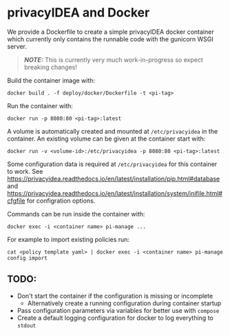 privacyIDEA and Docker
======================

We provide a Dockerfile to create a simple privacyIDEA docker container which
currently only contains the runnable code with the gunicorn WSGI server.

> **_NOTE:_**  This is currently very much work-in-progress so expect breaking changes!

Build the container image with:
```
docker build . -f deploy/docker/Dockerfile -t <pi-tag>
```

Run the container with:
```
docker run -p 8080:80 <pi-tag>:latest
```

A volume is automatically created and mounted at `/etc/privacyidea` in the
container. An existing volume can be given at the container start with:
```
docker run -v <volume-id>:/etc/privacyidea -p 8080:80 <pi-tag>:latest
```

Some configuration data is required at `/etc/privacyidea` for this container to
work. See  https://privacyidea.readthedocs.io/en/latest/installation/pip.html#database
and https://privacyidea.readthedocs.io/en/latest/installation/system/inifile.html#cfgfile
for configration options.

Commands can be run inside the container with:
```
docker exec -i <container name> pi-manage ...
```

For example to import existing policies run:
```
cat <policy template yaml> | docker exec -i <container name> pi-manage config import
```

TODO:
-----

* Don't start the container if the configuration is missing or incomplete
  * Alternatively create a running configuration during container startup
* Pass configuration parameters via variables for better use with `compose`
* Create a default logging configuration for docker to log everything to `stdout`
